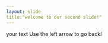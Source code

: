 ```yaml
---
layout: slide
title:"welcome to our second slide!"
---
```

your text
Use the left arrow to go back!
